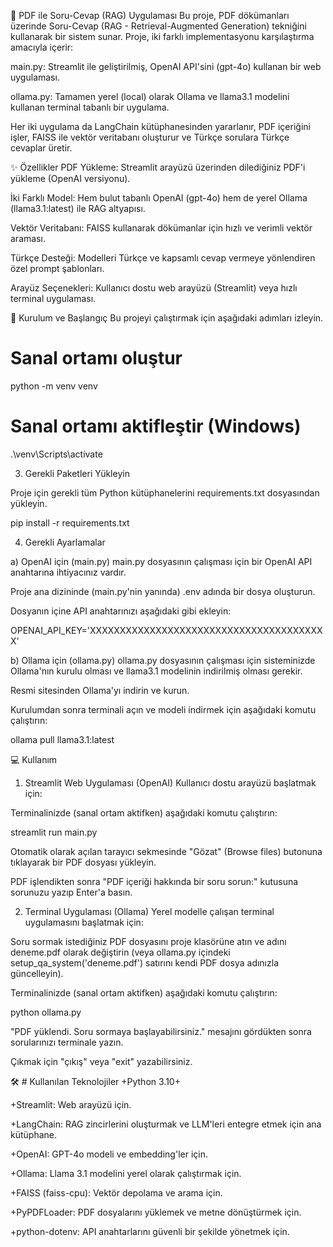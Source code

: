 📄 PDF ile Soru-Cevap (RAG) Uygulaması
Bu proje, PDF dökümanları üzerinde Soru-Cevap (RAG - Retrieval-Augmented Generation) tekniğini kullanarak bir sistem sunar. Proje, iki farklı implementasyonu karşılaştırma amacıyla içerir:

main.py: Streamlit ile geliştirilmiş, OpenAI API'sini (gpt-4o) kullanan bir web uygulaması.

ollama.py: Tamamen yerel (local) olarak Ollama ve llama3.1 modelini kullanan terminal tabanlı bir uygulama.

Her iki uygulama da LangChain kütüphanesinden yararlanır, PDF içeriğini işler, FAISS ile vektör veritabanı oluşturur ve Türkçe sorulara Türkçe cevaplar üretir.

✨ Özellikler
PDF Yükleme: Streamlit arayüzü üzerinden dilediğiniz PDF'i yükleme (OpenAI versiyonu).

İki Farklı Model: Hem bulut tabanlı OpenAI (gpt-4o) hem de yerel Ollama (llama3.1:latest) ile RAG altyapısı.

Vektör Veritabanı: FAISS kullanarak dökümanlar için hızlı ve verimli vektör araması.

Türkçe Desteği: Modelleri Türkçe ve kapsamlı cevap vermeye yönlendiren özel prompt şablonları.

Arayüz Seçenekleri: Kullanıcı dostu web arayüzü (Streamlit) veya hızlı terminal uygulaması.

🚀 Kurulum ve Başlangıç
Bu projeyi çalıştırmak için aşağıdaki adımları izleyin.

# Sanal ortamı oluştur
python -m venv venv

# Sanal ortamı aktifleştir (Windows)
.\venv\Scripts\activate

3. Gerekli Paketleri Yükleyin

Proje için gerekli tüm Python kütüphanelerini requirements.txt dosyasından yükleyin.

pip install -r requirements.txt

4. Gerekli Ayarlamalar

a) OpenAI için (main.py)
main.py dosyasının çalışması için bir OpenAI API anahtarına ihtiyacınız vardır.

Proje ana dizininde (main.py'nin yanında) .env adında bir dosya oluşturun.

Dosyanın içine API anahtarınızı aşağıdaki gibi ekleyin:

OPENAI_API_KEY='XXXXXXXXXXXXXXXXXXXXXXXXXXXXXXXXXXXXXXXX'

b) Ollama için (ollama.py)
ollama.py dosyasının çalışması için sisteminizde Ollama'nın kurulu olması ve llama3.1 modelinin indirilmiş olması gerekir.

Resmi sitesinden Ollama'yı indirin ve kurun.

Kurulumdan sonra terminali açın ve modeli indirmek için aşağıdaki komutu çalıştırın:

ollama pull llama3.1:latest

💻 Kullanım

1. Streamlit Web Uygulaması (OpenAI)
Kullanıcı dostu arayüzü başlatmak için:

Terminalinizde (sanal ortam aktifken) aşağıdaki komutu çalıştırın:

streamlit run main.py

Otomatik olarak açılan tarayıcı sekmesinde "Gözat" (Browse files) butonuna tıklayarak bir PDF dosyası yükleyin.

PDF işlendikten sonra "PDF içeriği hakkında bir soru sorun:" kutusuna sorunuzu yazıp Enter'a basın.

2. Terminal Uygulaması (Ollama)
Yerel modelle çalışan terminal uygulamasını başlatmak için:

Soru sormak istediğiniz PDF dosyasını proje klasörüne atın ve adını deneme.pdf olarak değiştirin (veya ollama.py içindeki setup_qa_system('deneme.pdf') satırını kendi PDF dosya adınızla güncelleyin).

Terminalinizde (sanal ortam aktifken) aşağıdaki komutu çalıştırın:

python ollama.py

"PDF yüklendi. Soru sormaya başlayabilirsiniz." mesajını gördükten sonra sorularınızı terminale yazın.

Çıkmak için "çıkış" veya "exit" yazabilirsiniz.

🛠️ # Kullanılan Teknolojiler
+Python 3.10+

+Streamlit: Web arayüzü için.

+LangChain: RAG zincirlerini oluşturmak ve LLM'leri entegre etmek için ana kütüphane.

+OpenAI: GPT-4o modeli ve embedding'ler için.

+Ollama: Llama 3.1 modelini yerel olarak çalıştırmak için.

+FAISS (faiss-cpu): Vektör depolama ve arama için.

+PyPDFLoader: PDF dosyalarını yüklemek ve metne dönüştürmek için.

+python-dotenv: API anahtarlarını güvenli bir şekilde yönetmek için.
